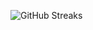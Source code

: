 ![GitHub Streaks](https://github-streaks-mqc9.onrender.com/streak/happilli/image?theme=midnight&cache_bust=1743269846&lang=ja)
